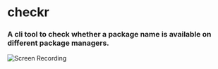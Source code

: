 # checkr

### A cli tool to check whether a package name is available on different package managers.

![Screen Recording](https://raw.githubusercontent.com/shopnilsazal/checkr/master/recording.gif)
